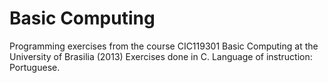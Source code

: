 # Basic Computing
 Programming exercises from the course CIC119301 Basic Computing at the University of Brasilia (2013)
 Exercises done in C. 
 Language of instruction: Portuguese. 
